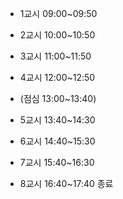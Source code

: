 - 1교시 09:00~09:50

- 2교시 10:00~10:50

- 3교시 11:00~11:50

- 4교시 12:00~12:50

- (점심 13:00~13:40)

- 5교시 13:40~14:30

- 6교시 14:40~15:30

- 7교시 15:40~16:30

- 8교시 16:40~17:40 종료
